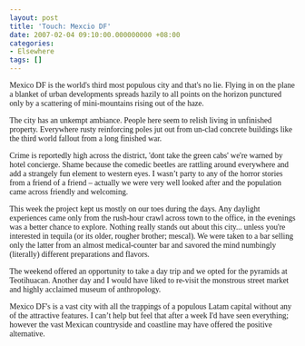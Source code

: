 ```yaml
---
layout: post
title: 'Touch: Mexcio DF'
date: 2007-02-04 09:10:00.000000000 +08:00
categories:
- Elsewhere
tags: []
---
```

<p class="MsoNormal"><span style="font-family:Tahoma;font-size:100%;">Mexico DF is the world's third most populous city and that's no lie. Flying in on the plane a blanket of urban developments spreads hazily to all points on the horizon punctured only by a scattering of mini-mountains rising out of the haze.</span>

<p class="MsoNormal"><span style="font-family:Tahoma;font-size:100%;">The city has an unkempt ambiance. People here seem to relish living in unfinished property. Everywhere rusty reinforcing poles jut out from un-clad concrete buildings like the third world fallout from a long finished war.</span>

<p class="MsoNormal"><span style="font-family:Tahoma;font-size:100%;">Crime is reportedly high across the district, 'dont take the green cabs' we're warned by hotel concierge. Shame because the comedic beetles are rattling around everywhere and add a strangely fun element to western eyes. I wasn’t party to any of the horror stories from a friend of a friend – actually we were very well looked after and the population came across friendly and welcoming.</span>

<p class="MsoNormal"><span style="font-family:Tahoma;font-size:100%;">This week the project kept us mostly on our toes during the days. Any daylight experiences came only from the rush-hour crawl across town to the office, in the evenings was a better chance to explore. Nothing really stands out about this city... unless you're interested in tequila (or its older, rougher brother; mescal). We were taken to a bar selling only the latter from an almost medical-counter bar and savored the mind numbingly (literally) different preparations and flavors.</span>

<p class="MsoNormal"><span style="font-family:Tahoma;font-size:100%;">The weekend offered an opportunity to take a day trip and we opted for the pyramids at Teotihuacan. Another day and I would have liked to re-visit the monstrous street market and highly acclaimed museum of anthropology.</span>

<p class="MsoNormal"><span style="font-family:Tahoma;font-size:100%;">Mexico DF's is a vast city with all the trappings of a populous Latam capital without any of the attractive features. I can’t help but feel that after a week I'd have seen everything; however the vast Mexican countryside and coastline may have offered the positive alternative. </span>

